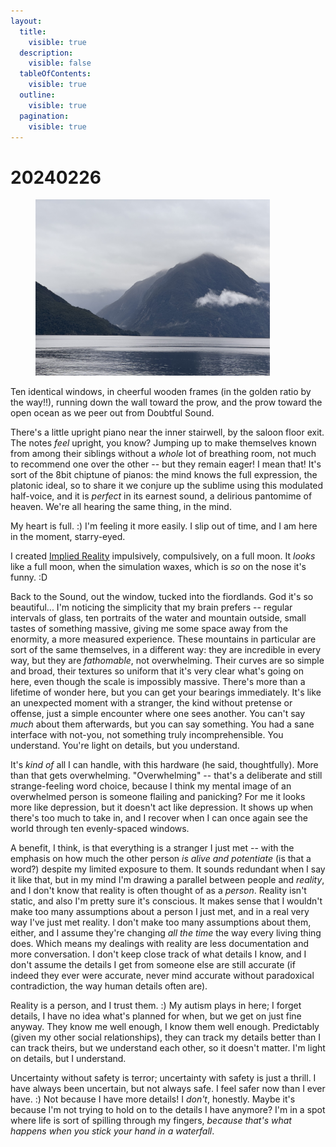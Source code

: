```yaml
---
layout:
  title:
    visible: true
  description:
    visible: false
  tableOfContents:
    visible: true
  outline:
    visible: true
  pagination:
    visible: true
---
```


# 20240226

<figure><img src="../../.gitbook/assets/IMG_6138.jpeg" alt="" width="375"><figcaption></figcaption></figure>

Ten identical windows, in cheerful wooden frames (in the golden ratio by the way!!), running down the wall toward the prow, and the prow toward the open ocean as we peer out from Doubtful Sound.

There's a little upright piano near the inner stairwell, by the saloon floor exit. The notes _feel_ upright, you know? Jumping up to make themselves known from among their siblings without a _whole_ lot of breathing room, not much to recommend one over the other -- but they remain eager! I mean that! It's sort of the 8bit chiptune of pianos: the mind knows the full expression, the platonic ideal, so to share it we conjure up the sublime using this modulated half-voice, and it is _perfect_ in its earnest sound, a delirious pantomime of heaven. We're all hearing the same thing, in the mind.

My heart is full. :) I'm feeling it more easily. I slip out of time, and I am here in the moment, starry-eyed.

I created [Implied Reality](../implied-reality.md) impulsively, compulsively, on a full moon. It _looks_ like a full moon, when the simulation waxes, which is _so_ on the nose it's funny. :D

Back to the Sound, out the window, tucked into the fiordlands. God it's so beautiful... I'm noticing the simplicity that my brain prefers -- regular intervals of glass, ten portraits of the water and mountain outside, small tastes of something massive, giving me some space away from the enormity, a more measured experience. These mountains in particular are sort of the same themselves, in a different way: they are incredible in every way, but they are _fathomable_, not overwhelming. Their curves are so simple and broad, their textures so uniform that it's very clear what's going on here, even though the scale is impossibly massive. There's more than a lifetime of wonder here, but you can get your bearings immediately. It's like an unexpected moment with a stranger, the kind without pretense or offense, just a simple encounter where one sees another. You can't say _much_ about them afterwards, but you can say something. You had a sane interface with not-you, not something truly incomprehensible. You understand. You're light on details, but you understand.

It's _kind of_ all I can handle, with this hardware (he said, thoughtfully). More than that gets overwhelming. "Overwhelming" -- that's a deliberate and still strange-feeling word choice, because I think my mental image of an overwhelmed person is someone flailing and panicking? For me it looks more like depression, but it doesn't act like depression. It shows up when there's too much to take in, and I recover when I can once again see the world through ten evenly-spaced windows.

A benefit, I think, is that everything is a stranger I just met -- with the emphasis on how much the other person _is alive and potentiate_ (is that a word?) despite my limited exposure to them. It sounds redundant when I say it like that, but in my mind I'm drawing a parallel between people and _reality_, and I don't know that reality is often thought of as a _person_. Reality isn't static, and also I'm pretty sure it's conscious. It makes sense that I wouldn't make too many assumptions about a person I just met, and in a real very way I've just met reality. I don't make too many assumptions about them, either, and I assume they're changing _all the time_ the way every living thing does. Which means my dealings with reality are less documentation and more conversation. I don't keep close track of what details I know, and I don't assume the details I get from someone else are still accurate (if indeed they ever were accurate, never mind accurate without paradoxical contradiction, the way human details often are).

Reality is a person, and I trust them. :) My autism plays in here; I forget details, I have no idea what's planned for when, but we get on just fine anyway. They know me well enough, I know them well enough. Predictably (given my other social relationships), they can track my details better than I can track theirs, but we understand each other, so it doesn't matter. I'm light on details, but I understand.

Uncertainty without safety is terror; uncertainty with safety is just a thrill. I have always been uncertain, but not always safe. I feel safer now than I ever have. :) Not because I have more details! I _don't_, honestly. Maybe it's because I'm not trying to hold on to the details I have anymore? I'm in a spot where life is sort of spilling through my fingers, _because that's what happens when you stick your hand in a waterfall_.

